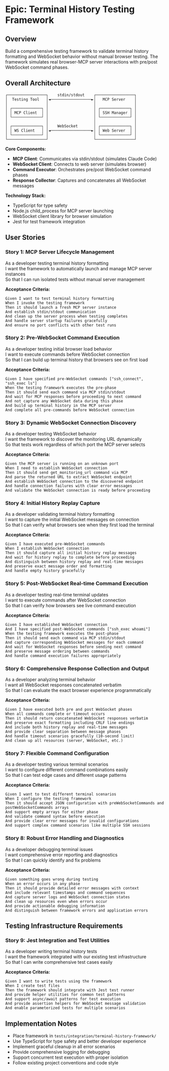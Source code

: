 # Epic: Terminal History Testing Framework

## Overview

Build a comprehensive testing framework to validate terminal history formatting and WebSocket behavior without manual browser testing. The framework simulates real browser-MCP server interactions with pre/post WebSocket command phases.

## Overall Architecture

```
┌─────────────────┐    stdin/stdout    ┌─────────────────┐
│  Testing Tool   │◄──────────────────►│   MCP Server    │
│                 │                    │                 │
│ ┌─────────────┐ │                    │ ┌─────────────┐ │
│ │ MCP Client  │ │                    │ │ SSH Manager │ │
│ └─────────────┘ │                    │ └─────────────┘ │
│                 │                    │                 │
│ ┌─────────────┐ │    WebSocket       │ ┌─────────────┐ │
│ │ WS Client   │ │◄──────────────────►│ │ Web Server  │ │
│ └─────────────┘ │                    │ └─────────────┘ │
└─────────────────┘                    └─────────────────┘
```

**Core Components:**
- **MCP Client**: Communicates via stdin/stdout (simulates Claude Code)
- **WebSocket Client**: Connects to web server (simulates browser)  
- **Command Executor**: Orchestrates pre/post WebSocket command phases
- **Response Collector**: Captures and concatenates all WebSocket messages

**Technology Stack:**
- TypeScript for type safety
- Node.js child_process for MCP server launching
- WebSocket client library for browser simulation
- Jest for test framework integration

## User Stories

### Story 1: MCP Server Lifecycle Management
As a developer testing terminal history formatting  
I want the framework to automatically launch and manage MCP server instances  
So that I can run isolated tests without manual server management

**Acceptance Criteria:**
```gherkin
Given I want to test terminal history formatting
When I invoke the testing framework
Then it should launch a fresh MCP server instance
And establish stdin/stdout communication
And clean up the server process when testing completes
And handle server startup failures gracefully
And ensure no port conflicts with other test runs
```

### Story 2: Pre-WebSocket Command Execution  
As a developer testing initial browser load behavior  
I want to execute commands before WebSocket connection  
So that I can build up terminal history that browsers see on first load

**Acceptance Criteria:**
```gherkin
Given I have specified pre-WebSocket commands ["ssh_connect", "ssh_exec ls"]
When the testing framework executes the pre-phase
Then it should send each command via MCP stdin/stdout
And wait for MCP responses before proceeding to next command
And not capture any WebSocket data during this phase
And build up terminal history in the MCP server
And complete all pre-commands before WebSocket connection
```

### Story 3: Dynamic WebSocket Connection Discovery
As a developer testing WebSocket behavior  
I want the framework to discover the monitoring URL dynamically  
So that tests work regardless of which port the MCP server selects

**Acceptance Criteria:**
```gherkin
Given the MCP server is running on an unknown port
When I need to establish WebSocket connection
Then it should send get_monitoring_url command via MCP
And parse the returned URL to extract WebSocket endpoint
And establish WebSocket connection to the discovered endpoint
And handle connection failures with clear error messages
And validate the WebSocket connection is ready before proceeding
```

### Story 4: Initial History Replay Capture
As a developer validating terminal history formatting  
I want to capture the initial WebSocket messages on connection  
So that I can verify what browsers see when they first load the terminal

**Acceptance Criteria:**
```gherkin
Given I have executed pre-WebSocket commands
When I establish WebSocket connection
Then it should capture all initial history replay messages
And wait for history replay to complete before proceeding
And distinguish between history replay and real-time messages
And preserve exact message order and formatting
And handle empty history gracefully
```

### Story 5: Post-WebSocket Real-time Command Execution
As a developer testing real-time terminal updates  
I want to execute commands after WebSocket connection  
So that I can verify how browsers see live command execution

**Acceptance Criteria:**
```gherkin
Given I have established WebSocket connection
And I have specified post-WebSocket commands ["ssh_exec whoami"]
When the testing framework executes the post-phase
Then it should send each command via MCP stdin/stdout
And capture corresponding WebSocket messages for each command
And wait for WebSocket responses before sending next command
And preserve message ordering between commands
And handle command execution failures appropriately
```

### Story 6: Comprehensive Response Collection and Output
As a developer analyzing terminal behavior  
I want all WebSocket responses concatenated verbatim  
So that I can evaluate the exact browser experience programmatically

**Acceptance Criteria:**
```gherkin
Given I have executed both pre and post WebSocket phases
When all commands complete or timeout occurs
Then it should return concatenated WebSocket responses verbatim
And preserve exact formatting including CRLF line endings
And include both history replay and real-time messages
And provide clear separation between message phases
And handle timeout scenarios gracefully (10-second limit)
And clean up all resources (server, WebSocket, etc.)
```

### Story 7: Flexible Command Configuration
As a developer testing various terminal scenarios  
I want to configure different command combinations easily  
So that I can test edge cases and different usage patterns

**Acceptance Criteria:**
```gherkin
Given I want to test different terminal scenarios
When I configure the testing framework
Then it should accept JSON configuration with preWebSocketCommands and postWebSocketCommands arrays
And support empty arrays for either phase
And validate command syntax before execution
And provide clear error messages for invalid configurations
And support complex command scenarios like multiple SSH sessions
```

### Story 8: Robust Error Handling and Diagnostics
As a developer debugging terminal issues  
I want comprehensive error reporting and diagnostics  
So that I can quickly identify and fix problems

**Acceptance Criteria:**
```gherkin
Given something goes wrong during testing
When an error occurs in any phase
Then it should provide detailed error messages with context
And include relevant timestamps and command sequences
And capture server logs and WebSocket connection states
And clean up resources even when errors occur
And provide actionable debugging information
And distinguish between framework errors and application errors
```

## Testing Infrastructure Requirements

### Story 9: Jest Integration and Test Utilities
As a developer writing terminal history tests  
I want the framework integrated with our existing test infrastructure  
So that I can write comprehensive test cases easily

**Acceptance Criteria:**
```gherkin
Given I want to write tests using the framework
When I create test files
Then the framework should integrate with Jest test runner
And provide helper utilities for common test patterns  
And support async/await patterns for test execution
And provide assertion helpers for WebSocket message validation
And enable parameterized tests for multiple scenarios
```

## Implementation Notes

- Place framework in `tests/integration/terminal-history-framework/`
- Use TypeScript for type safety and better developer experience
- Implement graceful cleanup in all error scenarios
- Provide comprehensive logging for debugging
- Support concurrent test execution with proper isolation
- Follow existing project conventions and code style